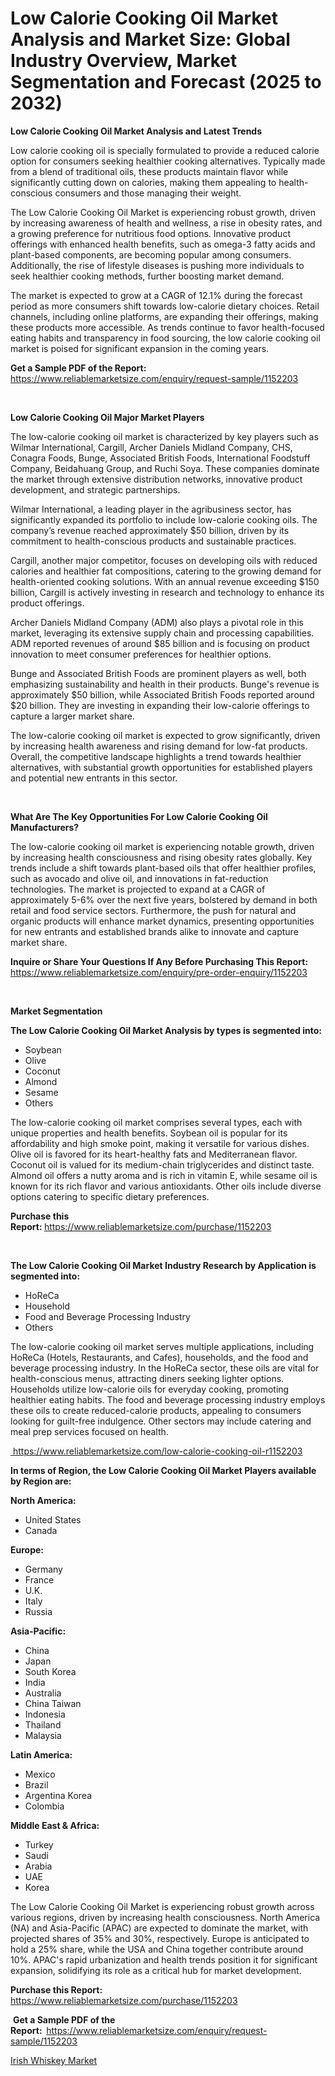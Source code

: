 <p><h1>Low Calorie Cooking Oil Market Analysis and Market Size: Global Industry Overview, Market Segmentation and Forecast (2025 to 2032)</h1></p><p><strong>Low Calorie Cooking Oil Market Analysis and Latest Trends</strong></p>
<p><p>Low calorie cooking oil is specially formulated to provide a reduced calorie option for consumers seeking healthier cooking alternatives. Typically made from a blend of traditional oils, these products maintain flavor while significantly cutting down on calories, making them appealing to health-conscious consumers and those managing their weight.</p><p>The Low Calorie Cooking Oil Market is experiencing robust growth, driven by increasing awareness of health and wellness, a rise in obesity rates, and a growing preference for nutritious food options. Innovative product offerings with enhanced health benefits, such as omega-3 fatty acids and plant-based components, are becoming popular among consumers. Additionally, the rise of lifestyle diseases is pushing more individuals to seek healthier cooking methods, further boosting market demand.</p><p>The market is expected to grow at a CAGR of 12.1% during the forecast period as more consumers shift towards low-calorie dietary choices. Retail channels, including online platforms, are expanding their offerings, making these products more accessible. As trends continue to favor health-focused eating habits and transparency in food sourcing, the low calorie cooking oil market is poised for significant expansion in the coming years.</p></p>
<p><strong>Get a Sample PDF of the Report:&nbsp;</strong> <a href="https://www.reliablemarketsize.com/enquiry/request-sample/1152203?utm_campaign=3324&utm_medium=2&utm_source=Github&utm_content=ia&utm_term=07042025&utm_id=low-calorie-cooking-oil">https://www.reliablemarketsize.com/enquiry/request-sample/1152203</a></p>
<p>&nbsp;</p>
<p><strong>Low Calorie Cooking Oil Major Market Players</strong></p>
<p><p>The low-calorie cooking oil market is characterized by key players such as Wilmar International, Cargill, Archer Daniels Midland Company, CHS, Conagra Foods, Bunge, Associated British Foods, International Foodstuff Company, Beidahuang Group, and Ruchi Soya. These companies dominate the market through extensive distribution networks, innovative product development, and strategic partnerships.</p><p>Wilmar International, a leading player in the agribusiness sector, has significantly expanded its portfolio to include low-calorie cooking oils. The company’s revenue reached approximately $50 billion, driven by its commitment to health-conscious products and sustainable practices.</p><p>Cargill, another major competitor, focuses on developing oils with reduced calories and healthier fat compositions, catering to the growing demand for health-oriented cooking solutions. With an annual revenue exceeding $150 billion, Cargill is actively investing in research and technology to enhance its product offerings.</p><p>Archer Daniels Midland Company (ADM) also plays a pivotal role in this market, leveraging its extensive supply chain and processing capabilities. ADM reported revenues of around $85 billion and is focusing on product innovation to meet consumer preferences for healthier options.</p><p>Bunge and Associated British Foods are prominent players as well, both emphasizing sustainability and health in their products. Bunge's revenue is approximately $50 billion, while Associated British Foods reported around $20 billion. They are investing in expanding their low-calorie offerings to capture a larger market share.</p><p>The low-calorie cooking oil market is expected to grow significantly, driven by increasing health awareness and rising demand for low-fat products. Overall, the competitive landscape highlights a trend towards healthier alternatives, with substantial growth opportunities for established players and potential new entrants in this sector.</p></p>
<p>&nbsp;</p>
<p><strong>What Are The Key Opportunities For Low Calorie Cooking Oil Manufacturers?</strong></p>
<p><p>The low-calorie cooking oil market is experiencing notable growth, driven by increasing health consciousness and rising obesity rates globally. Key trends include a shift towards plant-based oils that offer healthier profiles, such as avocado and olive oil, and innovations in fat-reduction technologies. The market is projected to expand at a CAGR of approximately 5-6% over the next five years, bolstered by demand in both retail and food service sectors. Furthermore, the push for natural and organic products will enhance market dynamics, presenting opportunities for new entrants and established brands alike to innovate and capture market share.</p></p>
<p><strong>Inquire or Share Your Questions If Any Before Purchasing This Report:</strong> <a href="https://www.reliablemarketsize.com/enquiry/pre-order-enquiry/1152203?utm_campaign=3324&utm_medium=2&utm_source=Github&utm_content=ia&utm_term=07042025&utm_id=low-calorie-cooking-oil">https://www.reliablemarketsize.com/enquiry/pre-order-enquiry/1152203</a></p>
<p>&nbsp;</p>
<p><strong>Market Segmentation</strong></p>
<p><strong>The Low Calorie Cooking Oil Market Analysis by types is segmented into:</strong></p>
<p><ul><li>Soybean</li><li>Olive</li><li>Coconut</li><li>Almond</li><li>Sesame</li><li>Others</li></ul></p>
<p><p>The low-calorie cooking oil market comprises several types, each with unique properties and health benefits. Soybean oil is popular for its affordability and high smoke point, making it versatile for various dishes. Olive oil is favored for its heart-healthy fats and Mediterranean flavor. Coconut oil is valued for its medium-chain triglycerides and distinct taste. Almond oil offers a nutty aroma and is rich in vitamin E, while sesame oil is known for its rich flavor and various antioxidants. Other oils include diverse options catering to specific dietary preferences.</p></p>
<p><strong>Purchase this Report:&nbsp;</strong><a href="https://www.reliablemarketsize.com/purchase/1152203?utm_campaign=3324&utm_medium=2&utm_source=Github&utm_content=ia&utm_term=07042025&utm_id=low-calorie-cooking-oil">https://www.reliablemarketsize.com/purchase/1152203</a></p>
<p>&nbsp;</p>
<p><strong>The Low Calorie Cooking Oil Market Industry Research by Application is segmented into:</strong></p>
<p><ul><li>HoReCa</li><li>Household</li><li>Food and Beverage Processing Industry</li><li>Others</li></ul></p>
<p><p>The low-calorie cooking oil market serves multiple applications, including HoReCa (Hotels, Restaurants, and Cafes), households, and the food and beverage processing industry. In the HoReCa sector, these oils are vital for health-conscious menus, attracting diners seeking lighter options. Households utilize low-calorie oils for everyday cooking, promoting healthier eating habits. The food and beverage processing industry employs these oils to create reduced-calorie products, appealing to consumers looking for guilt-free indulgence. Other sectors may include catering and meal prep services focused on health.</p></p>
<p><a href="https://www.reliablemarketsize.com/low-calorie-cooking-oil-r1152203?utm_campaign=3324&utm_medium=2&utm_source=Github&utm_content=ia&utm_term=07042025&utm_id=low-calorie-cooking-oil">&nbsp;https://www.reliablemarketsize.com/low-calorie-cooking-oil-r1152203</a></p>
<p><strong>In terms of Region, the Low Calorie Cooking Oil Market Players available by Region are:</strong></p>
<p>
    <p> <strong> North America: </strong>
        <ul>
            <li>United States</li>
            <li>Canada</li>
        </ul>
        </p> 
    <p> <strong> Europe: </strong>
        <ul>
            <li>Germany</li>
            <li>France</li>
            <li>U.K.</li>
            <li>Italy</li>
            <li>Russia</li>
        </ul>
        </p> 
    <p> <strong> Asia-Pacific: </strong>
        <ul>
            <li>China</li>
            <li>Japan</li>
            <li>South Korea</li>
            <li>India</li>
            <li>Australia</li>
            <li>China Taiwan</li>
            <li>Indonesia</li>
            <li>Thailand</li>
            <li>Malaysia</li>
        </ul>
        </p> 
    <p> <strong> Latin America: </strong>
        <ul>
            <li>Mexico</li>
            <li>Brazil</li>
            <li>Argentina Korea</li>
            <li>Colombia</li>
        </ul>
        </p> 
    <p> <strong> Middle East & Africa: </strong>
        <ul>
            <li>Turkey</li>
            <li>Saudi</li>
            <li>Arabia</li>
            <li>UAE</li>
            <li>Korea</li>
        </ul>
    </p>
    </p>
<p><p>The Low Calorie Cooking Oil Market is experiencing robust growth across various regions, driven by increasing health consciousness. North America (NA) and Asia-Pacific (APAC) are expected to dominate the market, with projected shares of 35% and 30%, respectively. Europe is anticipated to hold a 25% share, while the USA and China together contribute around 10%. APAC's rapid urbanization and health trends position it for significant expansion, solidifying its role as a critical hub for market development.</p></p>
<p><strong>Purchase this Report: </strong><a href="https://www.reliablemarketsize.com/purchase/1152203?utm_campaign=3324&utm_medium=2&utm_source=Github&utm_content=ia&utm_term=07042025&utm_id=low-calorie-cooking-oil">https://www.reliablemarketsize.com/purchase/1152203</a></p>
<p>&nbsp;<strong>Get a Sample PDF of the Report:&nbsp;&nbsp;</strong><a href="https://www.reliablemarketsize.com/enquiry/request-sample/1152203?utm_campaign=3324&utm_medium=2&utm_source=Github&utm_content=ia&utm_term=07042025&utm_id=low-calorie-cooking-oil">https://www.reliablemarketsize.com/enquiry/request-sample/1152203</a></p>
<p><strong></strong></p>
<p><p><a href="https://github.com/vassihucz/Market-Research-Report-List-1/blob/main/irish-whiskey-market.md?utm_campaign=3324&utm_medium=2&utm_source=Github&utm_content=ia&utm_term=07042025&utm_id=low-calorie-cooking-oil">Irish Whiskey Market</a></p></p>